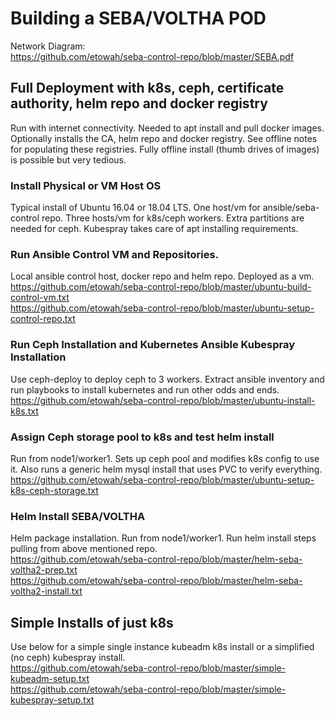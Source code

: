 # Building a SEBA/VOLTHA POD

Network Diagram:  
https://github.com/etowah/seba-control-repo/blob/master/SEBA.pdf




## Full Deployment with k8s, ceph, certificate authority, helm repo and docker registry
Run with internet connectivity.  Needed to apt install and pull docker images.  Optionally installs the CA, helm repo and docker registry.  See offline notes for populating these registries.  Fully offline install (thumb drives of images) is possible but very tedious.  

### Install Physical or VM Host OS
Typical install of Ubuntu 16.04 or 18.04 LTS. One host/vm for ansible/seba-control repo.  Three hosts/vm for k8s/ceph workers.  Extra partitions are needed for ceph.  Kubespray takes care of apt installing requirements.  

### Run Ansible Control VM and Repositories.
Local ansible control host, docker repo and helm repo.  Deployed as a vm.  
https://github.com/etowah/seba-control-repo/blob/master/ubuntu-build-control-vm.txt  
https://github.com/etowah/seba-control-repo/blob/master/ubuntu-setup-control-repo.txt  

### Run Ceph Installation and Kubernetes Ansible Kubespray Installation
Use ceph-deploy to deploy ceph to 3 workers.  Extract ansible inventory and run playbooks to install kubernetes and run other odds and ends.  
https://github.com/etowah/seba-control-repo/blob/master/ubuntu-install-k8s.txt  

### Assign Ceph storage pool to k8s and test helm install
Run from node1/worker1.  Sets up ceph pool and modifies k8s config to use it.  Also runs a generic helm mysql install that uses PVC to verify everything.  
https://github.com/etowah/seba-control-repo/blob/master/ubuntu-setup-k8s-ceph-storage.txt  

### Helm Install SEBA/VOLTHA
Helm package installation.  Run from node1/worker1.  Run helm install steps pulling from above mentioned repo.  
https://github.com/etowah/seba-control-repo/blob/master/helm-seba-voltha2-prep.txt  
https://github.com/etowah/seba-control-repo/blob/master/helm-seba-voltha2-install.txt  



## Simple Installs of just k8s
Use below for a simple single instance kubeadm k8s install or a simplified (no ceph) kubespray install.  
https://github.com/etowah/seba-control-repo/blob/master/simple-kubeadm-setup.txt  
https://github.com/etowah/seba-control-repo/blob/master/simple-kubespray-setup.txt

